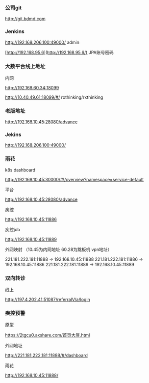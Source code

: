 ### 公司git

http://git.bdmd.com



### Jenkins

<http://192.168.206.100:49000/>  admin

[http://192.168.95.6](http://192.168.95.6/)   JPA账号密码



### 大数平台线上地址

内网

http://192.168.60.34:18099

<http://10.40.49.61:18099/#/>  rxthinking/rxthinking



### 老版地址

http://192.168.10.45:28080/advance



### Jekins

http://192.168.206.100:49000/



### 雨花

k8s dashboard 

http://192.168.10.45:30000/#!/overview?namespace=service-default

平台 

http://192.168.10.45:28080/advance

疾控

http://192.168.10.45:11886

疾控job

http://192.168.10.45:11889

外网映射 （10.45为内网地址  60.28为跳板机 vpn地址）

221.181.222.181:11888 -> 192.168.10.45:11888
221.181.222.181:11886 -> 192.168.10.45:11886
221.181.222.181:11889 -> 192.168.10.45:11889



### 双向转诊

线上 

http://197.4.202.41:51087/referralV/a/login



### 疾控预警

原型

https://2tgcu0.axshare.com/首页大屏.html

外网地址

http://221.181.222.181:11888/#/dashboard

雨花

http://192.168.10.45:11888/



